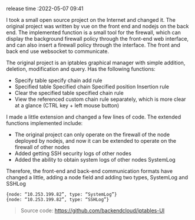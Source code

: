release time :2022-05-07 09:41

I took a small open source project on the Internet and changed it. The original project was written by vue on the front end and nodejs on the back end. The implemented function is a small tool for the firewall, which can display the background firewall policy through the front-end web interface, and can also insert a firewall policy through the interface. The front and back end use websocket to communicate.

The original project is an iptables graphical manager with simple addition, deletion, modification and query. Has the following functions:
* Specify table specify chain add rule
* Specified table Specified chain Specified position Insertion rule
* Clear the specified table specified chain rule
* View the referenced custom chain rule separately, which is more clear at a glance (CTRL key + left mouse button)

I made a little extension and changed a few lines of code. The extended functions implemented include:
* The original project can only operate on the firewall of the node deployed by nodejs, and now it can be extended to operate on the firewall of other nodes
* Added getting SSH security logs of other nodes
* Added the ability to obtain system logs of other nodes SystemLog

Therefore, the front-end and back-end communication formats have changed a little, adding a node field and adding two types, SystemLog and SSHLog

    {node: “10.253.199.82”, type: “SystemLog”}
    {node: “10.253.199.82”, type: “SSHLog”}

> Source code: https://github.com/backendcloud/iptables-UI